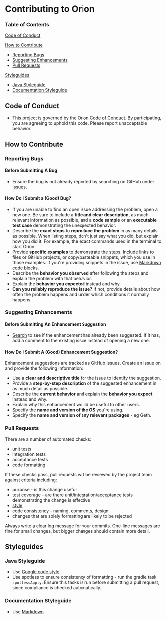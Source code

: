 # Contributing to Orion

### Table of Contents

[Code of Conduct](#code-of-conduct)

[How to Contribute](#how-to-contribute)

* [Reporting Bugs](#reporting-bugs)
* [Suggesting Enhancements](#suggesting-enhancements)
* [Pull Requests](#pull-requests)

[Styleguides](#styleguides)

* [Java Styleguide](#java-styleguide)
* [Documentation Styleguide](#documentation-styleguide)

## Code of Conduct
* This project is governed by the [Orion Code of Conduct](CODE_OF_CONDUCT.md). By participating, 
you are agreeing to uphold this code. Please report unacceptable behavior.
## How to Contribute

### Reporting Bugs
#### Before Submitting A Bug 
* Ensure the bug is not already reported by searching on GitHub under 
[Issues](https://github.com/consensys/orion/issues).
#### How Do I Submit a (Good) Bug?
* If you are unable to find an open issue addressing the problem, open a new one. Be sure to include a 
**title and clear description**, as much relevant information as possible, and a **code sample** or 
an **executable test case** demonstrating the unexpected behavior.
* Describe the **exact steps** to **reproduce the problem** in as many details as possible. When 
listing steps, don't just say what you did, but explain how you did it. For example, the exact 
commands used in the terminal to start Orion. 
* Provide **specific examples** to demonstrate the steps. Include links to files or GitHub projects, or 
copy/pasteable snippets, which you use in those examples. If you're providing snippets in the issue, 
use [Markdown code blocks](https://help.github.com/articles/getting-started-with-writing-and-formatting-on-github/).
* Describe the **behavior you observed** after following the steps and explain the 
problem with that behavior.
* Explain the **behavior you expected** instead and why.
* **Can you reliably reproduce the issue?** If not, provide details about how often the problem 
happens and under which conditions it normally happens.

### Suggesting Enhancements
#### Before Submitting An Enhancement Suggestion
* [Search](https://github.com/consensys/orion/issues) to see if the enhancement has already been 
suggested. If it has, add a comment to the existing issue instead of opening a new one.

#### How Do I Submit A (Good) Enhancement Suggestion?
Enhancement suggestions are tracked as GitHub issues. Create an issue on and provide 
the following information:

* Use a **clear and descriptive title** for the issue to identify the suggestion.
* Provide a **step-by-step description** of the suggested enhancement in as much detail as possible.
* Describe the **current behavior** and explain the **behavior you expect** instead and why.
* Explain why this enhancement would be useful to other users.
* Specify the **name and version of the OS** you're using.
* Specify the **name and version of any relevant packages** - eg Geth.

### Pull Requests
There are a number of automated checks:
* unit tests
* integration tests
* acceptance tests
* code formatting 

If these checks pass, pull requests will be reviewed by the project team against criteria including:
* purpose - is this change useful
* test coverage - are there unit/integration/acceptance tests demonstrating the change is effective
* [style](#java-styleguide)
* code consistency - naming, comments, design
* changes that are solely formatting are likely to be rejected

Always write a clear log message for your commits. One-line messages are fine for small changes, but 
bigger changes should contain more detail.
## Styleguides
### Java Styleguide
* Use [Google code style](https://google.github.io/styleguide/javaguide.html)
* Use spotless to ensure consistency of formatting - run the gradle task `spotlessApply`. 
Ensure this tasks is run before submitting a pull request, since compliance is checked automatically.
### Documentation Styleguide
* Use [Markdown](https://daringfireball.net/projects/markdown)
